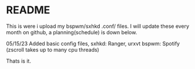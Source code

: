 # README
This is were i upload my bspwm/sxhkd .conf/ files.
I will update these every month on github, a planning(schedule) is down below.


05/15/23
Added basic config files, sxhkd: Ranger, urxvt
                          bspwm: Spotify (zscroll takes up to many cpu threads)
                          
Thats is it.

